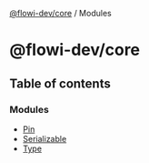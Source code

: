 [@flowi-dev/core](README.md) / Modules

# @flowi-dev/core

## Table of contents

### Modules

- [Pin](modules/Pin.md)
- [Serializable](modules/Serializable.md)
- [Type](modules/Type.md)
